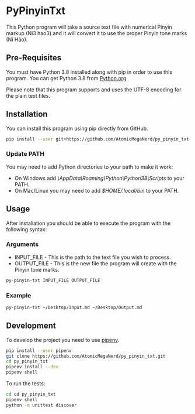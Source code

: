 # PyPinyinTxt

This Python program will take a source text file with numerical Pinyin markup (Ni3
hao3) and it will convert it to use the proper Pinyin tone marks (Nǐ Hǎo).

## Pre-Requisites

You must have Python 3.8 installed along with pip in order to use this program. You
can get Python 3.8 from [Python.org](https://python.org).

Please note that this program supports and uses the UTF-8 encoding for the plain text
files.

## Installation

You can install this program using pip directly from GitHub.

```bash
pip install --user git+https://github.com/AtomicMegaNerd/py_pinyin_txt.git#egg=py_pinyin_txt
```

### Update PATH

You may need to add Python directories to your path to make it work:

* On Windows add *\AppData\Roaming\Python\Python38\Scripts* to your PATH.
* On Mac/Linux you may need to add *$HOME/.local/bin* to your PATH.

## Usage

After installation you should be able to execute the program with the following syntax:

### Arguments

* INPUT_FILE - This is the path to the text file you wish to process.
* OUTPUT_FILE - This is the new file the program will create with the Pinyin tone 
marks.

```bash
py-pinyin-txt INPUT_FILE OUTPUT_FILE
```

### Example

```bash
py-pinyin-txt ~/Desktop/Input.md ~/Desktop/Output.md
```

## Development

To develop the project you need to use [pipenv](https://github.com/pypa/pipenv).

```bash
pip install --user pipenv
git clone https://github.com/AtomicMegaNerd/py_pinyin_txt.git
cd py_pinyin_txt
pipenv install --dev
pipenv shell
```

To run the tests:

```bash
cd cd py_pinyin_txt
pipenv shell
python -m unittest discover
```
